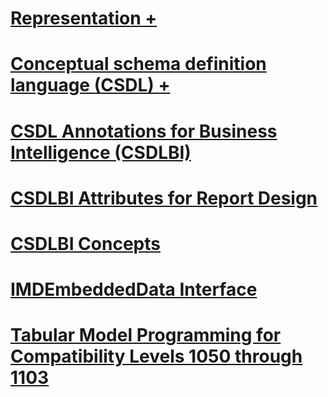 # [Representation +](../../analysis-services/tabular-model-programming-compatibility-levels-1050-1103/representation/connection-representation-tabular.md)
# [Conceptual schema definition language (CSDL) +](../../analysis-services/tabular-model-programming-compatibility-levels-1050-1103/conceptual-schema-definition-language-csdl/associationset-element-csdlbi.md)
# [CSDL Annotations for Business Intelligence (CSDLBI)](csdl-annotations-for-business-intelligence-csdlbi.md)
# [CSDLBI Attributes for Report Design](csdlbi-attributes-for-report-design.md)
# [CSDLBI Concepts](csdlbi-concepts.md)
# [IMDEmbeddedData Interface](imdembeddeddata-interface.md)
# [Tabular Model Programming for Compatibility Levels 1050 through 1103](tabular-model-programming-for-compatibility-levels-1050-through-1103.md)
